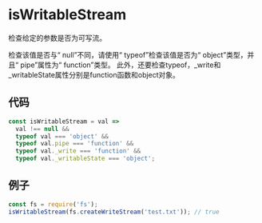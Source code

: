 # isWritableStream

检查给定的参数是否为可写流。

检查该值是否与“ null”不同，请使用“ typeof”检查该值是否为“ object”类型，并且“ pipe”属性为“ function”类型。
此外，还要检查typeof，_write和_writableState属性分别是function函数和object对象。

## 代码

```js
const isWritableStream = val =>
  val !== null &&
  typeof val === 'object' &&
  typeof val.pipe === 'function' &&
  typeof val._write === 'function' &&
  typeof val._writableState === 'object';
```

## 例子

```js
const fs = require('fs');
isWritableStream(fs.createWriteStream('test.txt')); // true
```
